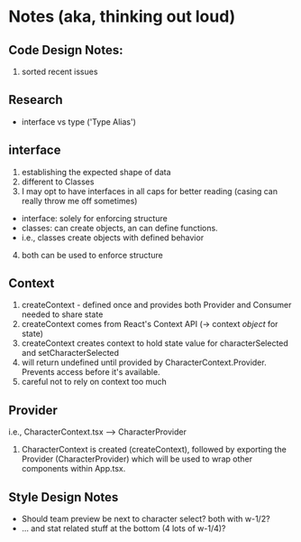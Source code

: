 # Notes (aka, thinking out loud)

## Code Design Notes:
1) sorted recent issues

## Research
- interface vs type ('Type Alias')

## interface
1) establishing the expected shape of data
2) different to Classes
3) I may opt to have interfaces in all caps for better reading (casing can really throw me off sometimes)
- interface: solely for enforcing structure
- classes: can create objects, an can define functions.
- i.e., classes create objects with defined behavior
4) both can be used to enforce structure

## Context
1) createContext - defined once and provides both Provider and Consumer needed to share state
2) createContext comes from React's Context API (-> context *object* for state)
3) createContext creates context to hold state value for characterSelected and setCharacterSelected
4) will return undefined until provided by CharacterContext.Provider. Prevents access before it's available.
5) careful not to rely on context too much

## Provider
i.e., CharacterContext.tsx --> CharacterProvider
1) CharacterContext is created (createContext), followed by exporting the Provider (CharacterProvider) which will be used to wrap other components within App.tsx.

## Style Design Notes
- Should team preview be next to character select? both with w-1/2?
- ... and stat related stuff at the bottom (4 lots of w-1/4)?